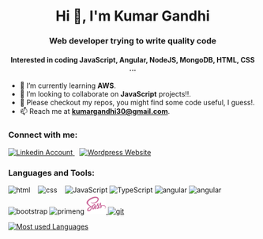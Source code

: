 <h1 align="center">Hi 👋, I'm Kumar Gandhi</h1>
<h3 align="center">Web developer trying to write quality code</h3>
<h4 align="center">Interested in coding JavaScript, Angular, NodeJS, MongoDB, HTML, CSS ... </h3>

<!-- <p align="left"> <img src="https://komarev.com/ghpvc/?username=dhanushnehru&label=Profile%20views&color=0e75b6&style=flat" alt="kumargandhi" /> </p> -->

- 🌱 I’m currently learning **AWS**.
- 💞️ I’m looking to collaborate on **JavaScript** projects!!.
- 👀 Please checkout my repos, you might find some code useful, I guess!.
- 📫 Reach me at **kumargandhi30@gmail.com**.

<h3 align="left">Connect with me:</h3>
<p align="left">
   <a href="https://www.linkedin.com/in/kumargandhi/" target="_blank">
   <img src="https://cdn.worldvectorlogo.com/logos/linkedin-icon-2.svg" title="Linkedin" alt="Linkedin Account" width="25"/>
   </a>
   <a href="https://kumargandhi.in/" target="_blank" style="padding-left: 10px;">
   <img src="https://cdn.worldvectorlogo.com/logos/wordpress-blue.svg" title="Website" alt="Wordpress Website" width="30"/>
   </a>
</p>
<h3 align="left">Languages and Tools:</h3>
<p align="left">
   <img src="https://upload.wikimedia.org/wikipedia/commons/thumb/6/61/HTML5_logo_and_wordmark.svg/2048px-HTML5_logo_and_wordmark.svg.png" alt="html" width="auto" height="40">&nbsp;&nbsp;&nbsp;
   <img src='https://upload.wikimedia.org/wikipedia/commons/thumb/d/d5/CSS3_logo_and_wordmark.svg/1200px-CSS3_logo_and_wordmark.svg.png' alt="css" width="auto" height="40">&nbsp;&nbsp;&nbsp;
   <img src='https://upload.wikimedia.org/wikipedia/commons/6/6a/JavaScript-logo.png' height='40' width='auto' alt="JavaScript">
   <img src='https://upload.wikimedia.org/wikipedia/commons/thumb/4/4c/Typescript_logo_2020.svg/128px-Typescript_logo_2020.svg.png' height='40' width='auto' alt="TypeScript">
   <img src="https://angular.io/assets/images/logos/angular/angular.svg" alt="angular" width="40" height="40"/>
   <img src="https://cdn.jsdelivr.net/gh/devicons/devicon/icons/react/react-original.svg" alt="angular" width="40" height="40"/>
   <img src="https://upload.wikimedia.org/wikipedia/commons/b/b2/Bootstrap_logo.svg" alt="bootstrap" width="auto" height="40"/>
   <img src="https://i0.wp.com/www.primefaces.org/wp-content/uploads/2016/10/primeng.png?w=70&ssl=1" alt="primeng" width="auto" height="40"/>
   <a href="https://sass-lang.com" target="_blank" rel="noreferrer"> 
   <img src="https://raw.githubusercontent.com/devicons/devicon/master/icons/sass/sass-original.svg" alt="sass" width="40" height="40"/> 
   </a> 
   <a href="https://git-scm.com/" target="_blank" rel="noreferrer"> 
   <img src="https://www.vectorlogo.zone/logos/git-scm/git-scm-icon.svg" alt="git" width="40" height="40"/> 
   </a> 
</p>

[![Most used Languages](https://github-readme-stats.vercel.app/api/top-langs/?username=kumargandhi&layout=compact&show_icons=true&theme=radical)](https://github.com/anuraghazra/github-readme-stats)
